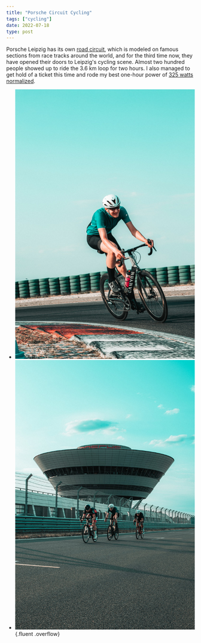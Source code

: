 ```yaml
---
title: "Porsche Circuit Cycling"
tags: ["cycling"]
date: 2022-07-18
type: post
---
```

Porsche Leipzig has its own [road circuit](https://www.porsche-leipzig.com/en/tracks/porsche-on-road-circuit), which is modeled on famous sections from race tracks around the world, and for the third time now, they have opened their doors to Leipzig's cycling scene.  Almost two hundred people showed up to ride the 3.6 km loop for two hours. I also managed to get hold of a ticket this time and rode my best one-hour power of [325 watts normalized](https://www.strava.com/activities/7420760607).

- ![Porsche corkscrew](img/corkscrew.jpg)
- ![Porsche experience center](img/pecle.jpg)
{.fluent .overflow}
